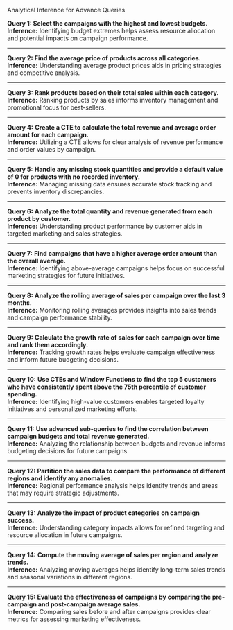 Analytical Inference for Advance Queries

**Query 1: Select the campaigns with the highest and lowest budgets.**
**Inference:** Identifying budget extremes helps assess resource allocation and potential impacts on campaign performance.

---

**Query 2:** **Find the average price of products across all categories.**  
**Inference:** Understanding average product prices aids in pricing strategies and competitive analysis.

---

**Query 3:** **Rank products based on their total sales within each category.**  
**Inference:** Ranking products by sales informs inventory management and promotional focus for best-sellers.

---

**Query 4:** **Create a CTE to calculate the total revenue and average order amount for each campaign.**  
**Inference:** Utilizing a CTE allows for clear analysis of revenue performance and order values by campaign.

---

**Query 5:** **Handle any missing stock quantities and provide a default value of 0 for products with no recorded inventory.**  
**Inference:** Managing missing data ensures accurate stock tracking and prevents inventory discrepancies.

---

**Query 6:** **Analyze the total quantity and revenue generated from each product by customer.**  
**Inference:** Understanding product performance by customer aids in targeted marketing and sales strategies.

---

**Query 7:** **Find campaigns that have a higher average order amount than the overall average.**  
**Inference:** Identifying above-average campaigns helps focus on successful marketing strategies for future initiatives.

---

**Query 8:** **Analyze the rolling average of sales per campaign over the last 3 months.**  
**Inference:** Monitoring rolling averages provides insights into sales trends and campaign performance stability.

---

**Query 9:** **Calculate the growth rate of sales for each campaign over time and rank them accordingly.**  
**Inference:** Tracking growth rates helps evaluate campaign effectiveness and inform future budgeting decisions.

---

**Query 10:** **Use CTEs and Window Functions to find the top 5 customers who have consistently spent above the 75th percentile of customer spending.**  
**Inference:** Identifying high-value customers enables targeted loyalty initiatives and personalized marketing efforts.

---

**Query 11:** **Use advanced sub-queries to find the correlation between campaign budgets and total revenue generated.**  
**Inference:** Analyzing the relationship between budgets and revenue informs budgeting decisions for future campaigns.

---

**Query 12:** **Partition the sales data to compare the performance of different regions and identify any anomalies.**  
**Inference:** Regional performance analysis helps identify trends and areas that may require strategic adjustments.

---

**Query 13:** **Analyze the impact of product categories on campaign success.**  
**Inference:** Understanding category impacts allows for refined targeting and resource allocation in future campaigns.

---

**Query 14:** **Compute the moving average of sales per region and analyze trends.**  
**Inference:** Analyzing moving averages helps identify long-term sales trends and seasonal variations in different regions.

---

**Query 15:** **Evaluate the effectiveness of campaigns by comparing the pre-campaign and post-campaign average sales.**  
**Inference:** Comparing sales before and after campaigns provides clear metrics for assessing marketing effectiveness.

